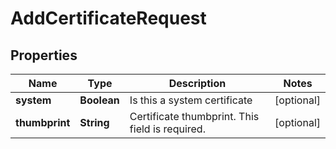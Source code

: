 

# AddCertificateRequest


## Properties

| Name | Type | Description | Notes |
|------------ | ------------- | ------------- | -------------|
|**system** | **Boolean** | Is this a system certificate |  [optional] |
|**thumbprint** | **String** | Certificate thumbprint.  This field is required. |  [optional] |



